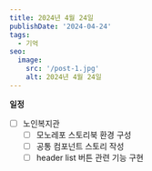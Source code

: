 ```yaml
---
title: 2024년 4월 24일
publishDate: '2024-04-24'
tags:
  - 기억
seo:
  image:
    src: '/post-1.jpg'
    alt: 2024년 4월 24일
---
```


**일정**

- [ ] 노인복지관
  - [ ] 모노레포 스토리북 환경 구성
  - [ ] 공통 컴포넌트 스토리 작성
  - [ ] header list 버튼 관련 기능 구현
